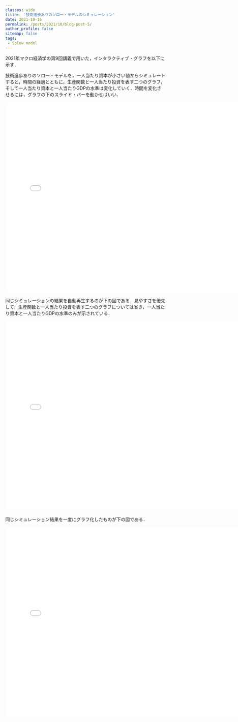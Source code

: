 ```yaml
---
classes: wide
title:  '技術進歩ありのソロー・モデルのシミュレーション'
date: 2021-10-16
permalink: /posts/2021/10/blog-post-5/
author_profile: false
sitemap: false
tags: 
 - Solow model
---
```


2021年マクロ経済学の第9回講義で用いた，インタラクティブ・グラフを以下に示す．

技術進歩ありのソロー・モデルを，一人当たり資本が小さい値からシミュレートすると，時間の経過とともに，生産関数と一人当たり投資を表す二つのグラフ，そして一人当たり資本と一人当たりGDPの水準は変化していく．時間を変化させるには，グラフの下のスライド・バーを動かせばいい．

<iframe id="igraph" scrolling="no" style="border:none;" seamless="seamless" src="/files/fig-2021-10-18-blog-post-5/solow_simulation_growth.html" height="600"  width="150%"></iframe>

同じシミュレーションの結果を自動再生するのが下の図である．見やすさを優先して，生産関数と一人当たり投資を表す二つのグラフについては省き，一人当たり資本と一人当たりGDPの水準のみが示されている．

<iframe id="igraph" scrolling="no" style="border:none;" seamless="seamless" src="/files/fig-2021-10-18-blog-post-5/solow_simulation_growth2.html" height="600"  width="150%"></iframe>

同じシミュレーション結果を一度にグラフ化したものが下の図である．

<iframe id="igraph" scrolling="no" style="border:none;" seamless="seamless" src="/files/fig-2021-10-11-blog-post-4/solow_simulation_growth3.html" height="600"  width="150%"></iframe>



